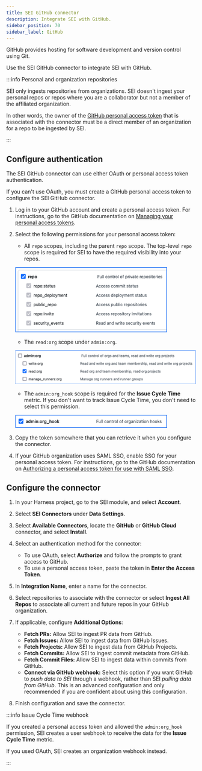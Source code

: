 ```yaml
---
title: SEI GitHub connector
description: Integrate SEI with GitHub.
sidebar_position: 70
sidebar_label: GitHub
---
```


GitHub provides hosting for software development and version control using Git.

Use the SEI GitHub connector to integrate SEI with GitHub.

:::info Personal and organization repositories

SEI only ingests repositories from organizations. SEI doesn't ingest your personal repos or repos where you are a collaborator but not a member of the affiliated organization.

In other words, the owner of the [GitHub personal access token](#create-a-github-personal-access-token) that is associated with the connector must be a direct member of an organization for a repo to be ingested by SEI.

:::

## Configure authentication

The SEI GitHub connector can use either OAuth or personal access token authentication.

If you can't use OAuth, you must create a GitHub personal access token to configure the SEI GitHub connector.

1. Log in to your GitHub account and create a personal access token. For instructions, go to the GitHub documentation on [Managing your personal access tokens](https://docs.github.com/en/authentication/keeping-your-account-and-data-secure/managing-your-personal-access-tokens).
2. Select the following permissions for your personal access token:

   * All `repo` scopes, including the parent `repo` scope. The top-level `repo` scope is required for SEI to have the required visibility into your repos.

   ![The repo scope selections for a GitHub personal access token.](./static/github-token-scope1.png)

   * The `read:org` scope under `admin:org`.

   ![The admin:org scope selections for a GitHub personal access token.](./static/github-token-scope2.png)

   * The `admin:org_hook` scope is required for the **Issue Cycle Time** metric. If you don't want to track Issue Cycle Time, you don't need to select this permission.

   ![The admin:org_hook scope selections for a GitHub personal access token.](./static/github-token-scope3.png)

3. Copy the token somewhere that you can retrieve it when you configure the connector.
4. If your GitHub organization uses SAML SSO, enable SSO for your personal access token. For instructions, go to the GitHub documentation on [Authorizing a personal access token for use with SAML SSO](https://docs.github.com/en/enterprise-cloud@latest/authentication/authenticating-with-saml-single-sign-on/authorizing-a-personal-access-token-for-use-with-saml-single-sign-on).

## Configure the connector

1. In your Harness project, go to the SEI module, and select **Account**.
2. Select **SEI Connectors** under **Data Settings**.
3. Select **Available Connectors**, locate the **GitHub** or **GitHub Cloud** connector, and select **Install**.
4. Select an authentication method for the connector:

   * To use OAuth, select **Authorize** and follow the prompts to grant access to GitHub.
   * To use a personal access token, paste the token in **Enter the Access Token**.

5. In **Integration Name**, enter a name for the connector.
6. Select repositories to associate with the connector or select **Ingest All Repos** to associate all current and future repos in your GitHub organization.
7. If applicable, configure **Additional Options**:

   * **Fetch PRs:** Allow SEI to ingest PR data from GitHub.
   * **Fetch Issues:** Allow SEI to ingest data from GitHub Issues.
   * **Fetch Projects:** Allow SEI to ingest data from GitHub Projects.
   * **Fetch Commits:** Allow SEI to ingest commit metadata from GitHub.
   * **Fetch Commit Files:** Allow SEI to ingest data within commits from GitHub.
   * **Connect via GitHub webhook:** Select this option if you want GitHub to *push data to SEI* through a webhook, rather than SEI *pulling data from GitHub*. This is an advanced configuration and only recommended if you are confident about using this configuration.

8. Finish configuration and save the connector.

:::info Issue Cycle Time webhook

If you created a personal access token and allowed the `admin:org_hook` permission, SEI creates a user webhook to receive the data for the **Issue Cycle Time** metric.

If you used OAuth, SEI creates an organization webhook instead.

:::
